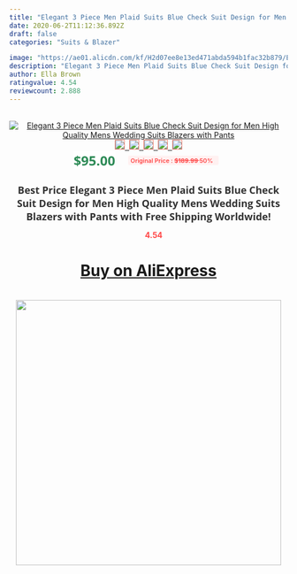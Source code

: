 ```yaml
---
title: "Elegant 3 Piece Men Plaid Suits Blue Check Suit Design for Men High Quality Mens Wedding Suits Blazers with Pants"
date: 2020-06-2T11:12:36.892Z
draft: false
categories: "Suits & Blazer"

image: "https://ae01.alicdn.com/kf/H2d07ee8e13ed471abda594b1fac32b879/Elegant-3-Piece-Men-Plaid-Suits-Blue-Check-Suit-Design-for-Men-High-Quality-Mens-Wedding.jpg"
description: "Elegant 3 Piece Men Plaid Suits Blue Check Suit Design for Men High Quality Mens Wedding Suits Blazers with Pants"
author: Ella Brown
ratingvalue: 4.54
reviewcount: 2.888
---
```

<br>
<div style="text-align: center;">
<a href="https://s.click.aliexpress.com/e/_9RmnsZ" target="_blank" rel="nofollow noopener noreferrer"><img alt="Elegant 3 Piece Men Plaid Suits Blue Check Suit Design for Men High Quality Mens Wedding Suits Blazers with Pants" class="magnifier-image" src="https://ae01.alicdn.com/kf/H2d07ee8e13ed471abda594b1fac32b879/Elegant-3-Piece-Men-Plaid-Suits-Blue-Check-Suit-Design-for-Men-High-Quality-Mens-Wedding.jpg_640x640.jpg">
<br>
<img style="border:1px solid salmon" src="https://ae01.alicdn.com/kf/H2d07ee8e13ed471abda594b1fac32b879/Elegant-3-Piece-Men-Plaid-Suits-Blue-Check-Suit-Design-for-Men-High-Quality-Mens-Wedding.jpg_120x120.jpg">&nbsp;&nbsp;<img style="border:1px solid salmon" src="https://ae01.alicdn.com/kf/H486a67cf99e64a6d90768639019fbe4ae/Elegant-3-Piece-Men-Plaid-Suits-Blue-Check-Suit-Design-for-Men-High-Quality-Mens-Wedding.jpg_120x120.jpg">&nbsp;&nbsp;<img style="border:1px solid salmon" src="https://ae01.alicdn.com/kf/H8fb6e8102a904f5d8f3679f99e80eb541/Elegant-3-Piece-Men-Plaid-Suits-Blue-Check-Suit-Design-for-Men-High-Quality-Mens-Wedding.jpg_120x120.jpg">&nbsp;&nbsp;<img style="border:1px solid salmon" src="https://ae01.alicdn.com/kf/H9901c21a13cb4b7eb950bab27938d431g/Elegant-3-Piece-Men-Plaid-Suits-Blue-Check-Suit-Design-for-Men-High-Quality-Mens-Wedding.jpg_120x120.jpg">&nbsp;&nbsp;<img style="border:1px solid salmon" src="https://ae01.alicdn.com/kf/H199c044cf0164e5f9634945b13aceb58K/Elegant-3-Piece-Men-Plaid-Suits-Blue-Check-Suit-Design-for-Men-High-Quality-Mens-Wedding.jpg_120x120.jpg"></a></div><br0>
<div style="text-align: center;"><span style="background-color: white; border: 0px; box-sizing: border-box; color: seagreen; display: inline-block; font-family: &quot;open sans&quot; , &quot;arial&quot; , &quot;helvetica&quot; , sans-serif , &quot;heiti&quot;; font-size: 24px; font-stretch: inherit; font-weight: 700; line-height: inherit; margin: 0px 10px 0px 0px; padding: 0px; vertical-align: middle;">$95.00 </span>
<span style="background: rgb(255 , 241 , 241); border-radius: 3px; border: 0px; box-sizing: border-box; color: #ff4747; display: inline-block; font-family: inherit; font-size: 12px; font-stretch: inherit; font-style: inherit; font-variant: inherit; font-weight: 600; line-height: inherit; margin: 0px; padding: 2px 5px; transform: scale(0.9); vertical-align: middle;">Original Price : <b style="text-decoration: line-through;">$189.99 </b> 50%&nbsp;&nbsp;</span></div>
<h1 style="color: #333333; display: inline-block; font-family: &quot;open sans&quot; , &quot;arial&quot; , &quot;helvetica&quot; , sans-serif , &quot;heiti&quot;; font-size: 18px; font-stretch: inherit; font-weight: 700; text-align: center;">Best Price Elegant 3 Piece Men Plaid Suits Blue Check Suit Design for Men High Quality Mens Wedding Suits Blazers with Pants with Free Shipping Worldwide!</h1>
<div style="color: #ff4747; text-align: center;">
<img src="https://4.bp.blogspot.com/-M0ZcTcb-5uY/XleCXlxnR4I/AAAAAAAAAEc/OrjgMkXV1oMQFaCRZj5HQwOCBcu3w1FegCPcBGAYYCw/s1600/star.png" style="height: 15px;">&nbsp;<b>4.54</b></div>
<div class="button_cont" align="center"><a class="buynow_a" href="https://s.click.aliexpress.com/e/_9RmnsZ" target="_blank" rel="nofollow noopener noreferrer"><H1>Buy on AliExpress</H1></a></div><br>
<div class="separator" style="clear: both; text-align: center;">
<img src="https://lh3.googleusercontent.com/-pTy5HemUv9M/XlePHvY0dAI/AAAAAAAAAE4/0nX5iRUoIWY8eMW9Dpxeirr157OZliDIgCLcBGAsYHQ/s1600/badge.gif" width="480">
</div>
